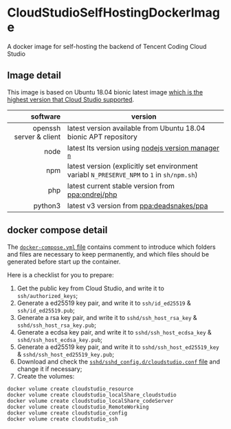 # CloudStudioSelfHostingDockerImage

A docker image for self-hosting the backend of Tencent Coding Cloud Studio

## Image detail

This image is based on Ubuntu 18.04 bionic latest image [which is the highest version that Cloud Studio supported](https://cloudstudio.net/docs/others/#:~:text=%E6%94%AF%E6%8C%81%2064%20%E4%BD%8D-,Ubuntu%2016.04/18.04,-%E5%92%8C%20CentOS%207).

|                software | version                                                                                                |
| ----------------------: | ------------------------------------------------------------------------------------------------------ |
| openssh server & client | latest version available from Ubuntu 18.04 bionic APT repository                                       |
|                    node | latest lts version using [nodejs version manager `n`](https://github.com/tj/n)                         |
|                     npm | latest version (explicitly set environment variabl `N_PRESERVE_NPM` to `1`  in `sh/npm.sh`)            |
|                     php | latest current stable version from [ppa:ondrej/php](https://launchpad.net/~ondrej/+archive/ubuntu/php) |
|                 python3 | latest v3 version from [ppa:deadsnakes/ppa](https://launchpad.net/~deadsnakes/+archive/ubuntu/ppa)     |

## docker compose detail

The [`docker-compose.yml` file](https://github.com/AnnAngela/CloudStudioSelfHostingDockerImage/blob/master/docker-compose.yml) contains comment to introduce which folders and files are necessary to keep permanently, and which files should be generated before start up the container.

Here is a checklist for you to prepare:

1. Get the public key from Cloud Studio, and write it to `ssh/authorized_keys`;
2. Generate a ed25519 key pair, and write it to `ssh/id_ed25519` & `ssh/id_ed25519.pub`;
3. Generate a rsa key pair, and write it to `sshd/ssh_host_rsa_key` & `sshd/ssh_host_rsa_key.pub`;
4. Generate a ecdsa key pair, and write it to `sshd/ssh_host_ecdsa_key` & `sshd/ssh_host_ecdsa_key.pub`;
5. Generate a ed25519 key pair, and write it to `sshd/ssh_host_ed25519_key` & `sshd/ssh_host_ed25519_key.pub`;
6. Download and check the [`sshd/sshd_config.d/cloudstudio.conf` file](https://github.com/AnnAngela/CloudStudioSelfHostingDockerImage/blob/master/sshd/sshd_config.d/cloudstudio.conf) and change it if necessary;
7. Create the volumes:
```shell
docker volume create cloudstudio_resource
docker volume create cloudstudio_localShare_cloudstudio
docker volume create cloudstudio_localShare_codeServer
docker volume create cloudstudio_RemoteWorking
docker volume create cloudstudio_config
docker volume create cloudstudio_ssh
```